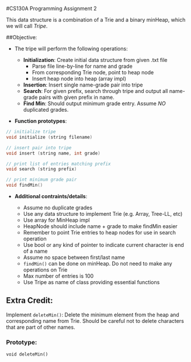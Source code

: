 #CS130A Programming Assignment 2

This data structure is a combination of a Trie and a binary minHeap, which we will call *Tripe*.

##Objective:

* The tripe will perform the following operations:

	* **Initialization**: Create initial data structure from given .txt file
		* Parse file line-by-line for name and grade
		* From corresponding Trie node, point to heap node
		* Insert heap node into heap (array impl)
	* **Insertion**: Insert single name-grade pair into tripe
	* **Search**: For given prefix, search through tripe and output all name-grade pairs with given prefix in name.
	* **Find Min**: Should output minimum grade entry. Assume *NO* duplicated grades.

* **Function prototypes**:

```cpp
// initialize tripe
void initialize (string filename)

// insert pair into tripe
void insert (string name, int grade)

// print list of entries matching prefix
void search (string prefix)

// print minimum grade pair
void findMin()
```

* **Additional contraints/details**:

	* Assume no duplicate grades
	* Use any data structure to implement Trie (e.g. Array, Tree-LL, etc)
	* Use array for MinHeap impl
	* HeapNode should include name + grade to make findMin easier
	* Remember to point Trie entries to heap nodes for use in search operation
	* Use bool or any kind of pointer to indicate current character is end of a name
	* Assume no space between first/last name
	* `findMin()` can be done on minHeap. Do not need to make any operations on Trie
	* Max number of entries is 100
	* Use Tripe as name of class providing essential functions

## Extra Credit:

Implement `deleteMin()`: Delete the minimum element from the heap and corresponding name from Trie. Should be careful not to delete characters that are part of other names.

### Prototype:

`void deleteMin()`
